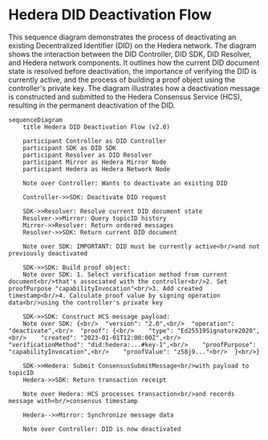 # Hedera DID Deactivation Flow

This sequence diagram demonstrates the process of deactivating an existing Decentralized Identifier (DID) on the Hedera network. The diagram shows the interaction between the DID Controller, DID SDK, DID Resolver, and Hedera network components. It outlines how the current DID document state is resolved before deactivation, the importance of verifying the DID is currently active, and the process of building a proof object using the controller's private key. The diagram illustrates how a deactivation message is constructed and submitted to the Hedera Consensus Service (HCS), resulting in the permanent deactivation of the DID.

```mermaid
sequenceDiagram
    title Hedera DID Deactivation Flow (v2.0)

    participant Controller as DID Controller
    participant SDK as DID SDK
    participant Resolver as DID Resolver
    participant Mirror as Hedera Mirror Node
    participant Hedera as Hedera Network Node

    Note over Controller: Wants to deactivate an existing DID

    Controller->>SDK: Deactivate DID request

    SDK->>Resolver: Resolve current DID document state
    Resolver->>Mirror: Query topicID history
    Mirror->>Resolver: Return ordered messages
    Resolver->>SDK: Return current DID document

    Note over SDK: IMPORTANT: DID must be currently active<br/>and not previously deactivated

    SDK->>SDK: Build proof object:
    Note over SDK: 1. Select verification method from current document<br/>that's associated with the controller<br/>2. Set proofPurpose "capabilityInvocation"<br/>3. Add created timestamp<br/>4. Calculate proof value by signing operation data<br/>using the controller's private key

    SDK->>SDK: Construct HCS message payload:
    Note over SDK: {<br/>  "version": "2.0",<br/>  "operation": "deactivate",<br/>  "proof": {<br/>    "type": "Ed25519Signature2020",<br/>    "created": "2023-01-01T12:00:00Z",<br/>    "verificationMethod": "did:hedera:...#key-1",<br/>    "proofPurpose": "capabilityInvocation",<br/>    "proofValue": "z58j9..."<br/>  }<br/>}

    SDK->>Hedera: Submit ConsensusSubmitMessage<br/>with payload to topicID
    Hedera->>SDK: Return transaction receipt

    Note over Hedera: HCS processes transaction<br/>and records message with<br/>consensus timestamp

    Hedera-->>Mirror: Synchronize message data

    Note over Controller: DID is now deactivated
```
